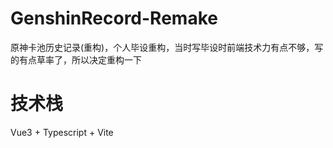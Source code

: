 # GenshinRecord-Remake

原神卡池历史记录(重构)，个人毕设重构，当时写毕设时前端技术力有点不够，写的有点草率了，所以决定重构一下

# 技术栈

Vue3 + Typescript + Vite